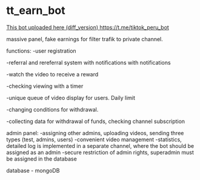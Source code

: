 # tt_earn_bot
[This bot uploaded here (diff_version) ](https://t.me/tiktok_peru_bot)https://t.me/tiktok_peru_bot

massive panel, fake earnings for filter trafik to private channel.

functions:
-user registration

-referral and rereferral system with notifications with notifications

-watch the video to receive a reward

-checking viewing with a timer

-unique queue of video display for users. Daily limit

-changing conditions for withdrawal.

-collecting data for withdrawal of funds, checking channel subscription

admin panel:
-assigning other admins, uploading videos, sending three types (test, admins, users)
-convenient video management
-statistics, detailed log is implemented in a separate channel, where the bot should be assigned as an admin
-secure restriction of admin rights, superadmin must be assigned in the database

database - mongoDB

